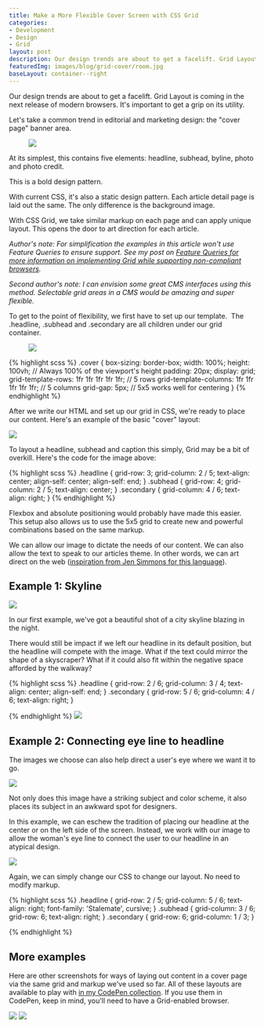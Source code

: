 ```yaml
---
title: Make a More Flexible Cover Screen with CSS Grid
categories:
- Development
- Design
- Grid
layout: post
description: Our design trends are about to get a facelift. Grid Layout is coming in the next release of modern browsers. It's important to get a grip on its utility. Let's take a common trend in editorial and marketing design - the "cover page" banner area.
featuredImg: images/blog/grid-cover/room.jpg
baseLayout: container--right
---
```


Our design trends are about to get a facelift. Grid Layout is coming in the next release of modern browsers. It's important to get a grip on its utility. 

Let's take a common trend in editorial and marketing design: the "cover page" banner area.

<figure class="pull-1"><img src="/images/blog/grid-cover/simple-cover.jpg"></figure>

At its simplest, this contains five elements: headline, subhead, byline, photo and photo credit.

This is a bold design pattern. 

With current CSS, it's also a static design pattern. Each article detail page is laid out the same. The only difference is the background image.

With CSS Grid, we take similar markup on each page and can apply unique layout. This opens the door to art direction for each article. 

_Author's note: For simplification the examples in this article won't use Feature Queries to ensure support. See my post on [Feature Queries for more information on implementing Grid while supporting non-compliant browsers](/blog/2017/01/18/your-code-should-fall-forward/)._

_Second author's note: I can envision some great CMS interfaces using this method. Selectable grid areas in a CMS would be amazing and super flexible._

To get to the point of flexibility, we first have to set up our template.  The .headline, .subhead and .secondary are all children under our grid container.

<figure class="float--left">
    <img src="/images/blog/grid-cover/grid-setup.gif">
</figure>

{% highlight scss %}
    .cover {
        box-sizing: border-box;
        width: 100%;
        height: 100vh; // Always 100% of the viewport's height
        padding: 20px;
        display: grid;
        grid-template-rows: 1fr 1fr 1fr 1fr 1fr; // 5 rows
        grid-template-columns: 1fr 1fr 1fr 1fr 1fr; // 5 columns
        grid-gap: 5px; // 5x5 works well for centering
    }
{% endhighlight %}

After we write our HTML and set up our grid in CSS, we're ready to place our content. Here's an example of the basic "cover" layout:

![](/images/blog/grid-cover/grid-easy-image.jpg)

To layout a headline, subhead and caption this simply, Grid may be a bit of overkill. Here's the code for the image above:

{% highlight scss %}
    .headline {
        grid-row: 3;
        grid-column: 2 / 5;
        text-align: center;
        align-self: center;
        align-self: end;
    }
    .subhead {
        grid-row: 4;
        grid-column: 2 / 5;
        text-align: center;
    }
    .secondary {
        grid-column: 4 / 6;
        text-align: right;
    }
{% endhighlight %}

Flexbox and absolute positioning would probably have made this easier. This setup also allows us to use the 5x5 grid to create new and powerful combinations based on the same markup.

We can allow our image to dictate the needs of our content. We can also allow the text to speak to our articles theme. In other words, we can art direct on the web ([inspiration from Jen Simmons for this language](http://jensimmons.com/presentation/revolutionize-your-page-real-art-direction-web)).

## Example 1: Skyline

![](/images/blog/grid-cover/skyline-image.jpg)

In our first example, we've got a beautiful shot of a city skyline blazing in the night.

There would still be impact if we left our headline in its default position, but the headline will compete with the image. What if the text could mirror the shape of a skyscraper? What if it could also fit within the negative space afforded by the walkway?

{% highlight scss %}
    .headline {
        grid-row: 2 / 6;
        grid-column: 3 / 4;
        text-align: center;
        align-self: end;
    }
    .secondary {
        grid-row: 5 / 6;
        grid-column: 4 / 6;
        text-align: right;
    }

{% endhighlight %}
![](/images/blog/grid-cover/grid-center-column.jpg)

## Example 2: Connecting eye line to headline

The images we choose can also help direct a user's eye where we want it to go.

![](/images/blog/grid-cover/forest-image.jpg)

Not only does this image have a striking subject and color scheme, it also places its subject in an awkward spot for designers.

In this example, we can eschew the tradition of placing our headline at the center or on the left side of the screen. Instead, we work with our image to allow the woman's eye line to connect the user to our headline in an atypical design.

![](/images/blog/grid-cover/forest-grid-opt.gif)

Again, we can simply change our CSS to change our layout. No need to modify markup.

{% highlight scss %}
    .headline {
        grid-row: 2 / 5;
        grid-column: 5 / 6;
        text-align: right;
        font-family: 'Stalemate', cursive;
    }
    .subhead {
        grid-column: 3 / 6;
        grid-row: 6;
        text-align: right;
    }
    .secondary {
        grid-row: 6;
        grid-column: 1 / 3;
    }

{% endhighlight %}

## More examples

Here are other screenshots for ways of laying out content in a cover page via the same grid and markup we've used so far. All of these layouts are available to play with [in my CodePen collection](http://codepen.io/collection/DKgxgx/). If you use them in CodePen, keep in mind, you'll need to have a Grid-enabled browser.

![](/images/blog/grid-cover/room.jpg) ![](/images/blog/grid-cover/architecture.jpg)
